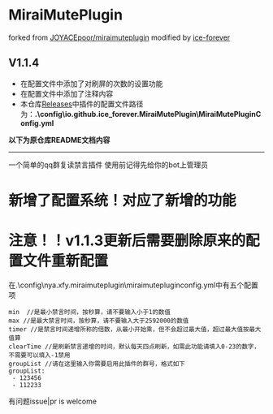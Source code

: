 # MiraiMutePlugin
forked from [JOYACEpoor/miraimuteplugin](https://github.com/JOYACEpoor/miraimuteplugin) modified by [ice-forever](https://github.com/ice-forever)

## V1.1.4

+ 在配置文件中添加了对刷屏的次数的设置功能
+ 在配置文件中添加了注释内容
+ 本仓库[Releases](https://github.com/ice-forever/MiraiMutePlugin/releases)中插件的配置文件路径为：**.\config\io.github.ice_forever.MiraiMutePlugin\MiraiMutePluginConfig.yml**

**以下为原仓库README文档内容**

------

一个简单的qq群复读禁言插件  使用前记得先给你的bot上管理员

# 新增了配置系统！对应了新增的功能
# 注意！！v1.1.3更新后需要删除原来的配置文件重新配置

在.\config\nya.xfy.miraimuteplugin\miraimutepluginconfig.yml中有五个配置项

    min  //是最小禁言时间，按秒算，请不要输入小于1的数值
    max //是最大禁言时间，按秒算，请不要输入大于2592000的数值
    timer //是禁言时间递增所称的倍数，从最小开始乘，但不会超过最大值，超过最大值按最大值算
    clearTime //是刷新禁言递增的时间，默认每天四点刷新，如需此功能请填入0-23的数字，不需要可以填入-1禁用
    groupList //请在这里输入你需要启用此插件的群号，格式如下
    groupList: 
     - 123456
     - 112233

有问题issue|pr is welcome
